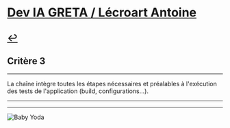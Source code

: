 
# [Dev IA GRETA / Lécroart Antoine](https://github.com/Dev-IA-2024/antoine.lecroart)

[↩️](..)
---

## Critère 3

---

La chaîne intègre toutes les étapes nécessaires et préalables à l'exécution des tests de l'application (build, configurations...).

---
---
![Baby Yoda](https://images3.alphacoders.com/110/1108129.jpg)
